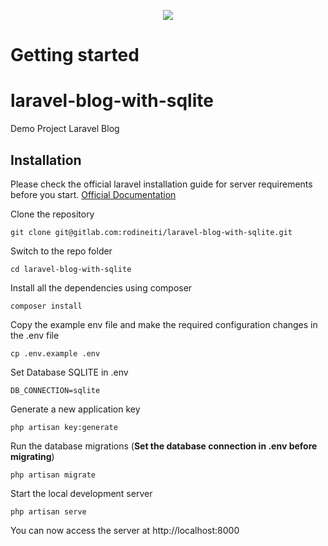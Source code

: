 <p align="center"><img src="https://laravel.com/assets/img/components/logo-laravel.svg"></p>

# Getting started

# laravel-blog-with-sqlite
Demo Project Laravel Blog

## Installation

Please check the official laravel installation guide for server requirements before you start. [Official Documentation](https://laravel.com/docs/6.0/installation#installation)


Clone the repository

    git clone git@gitlab.com:rodineiti/laravel-blog-with-sqlite.git

Switch to the repo folder

    cd laravel-blog-with-sqlite

Install all the dependencies using composer

    composer install

Copy the example env file and make the required configuration changes in the .env file

    cp .env.example .env
    
Set Database SQLITE in .env

    DB_CONNECTION=sqlite

Generate a new application key

    php artisan key:generate

Run the database migrations (**Set the database connection in .env before migrating**)

    php artisan migrate

Start the local development server

    php artisan serve

You can now access the server at http://localhost:8000
